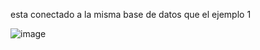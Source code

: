 esta conectado a la misma base de datos que el ejemplo 1

![image](https://github.com/carromarco/Data-And-Science/assets/117318209/6593d27e-8171-41f1-956c-6cafaa5d64dd)
